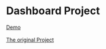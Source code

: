 # Dashboard Project

[Demo](https://skillplug.net/profile/krit/portfolio/angular/dashboard)<br><br>
[The original Project](https://admin-demo.nopcommerce.com/login?ReturnUrl=/admin/)
